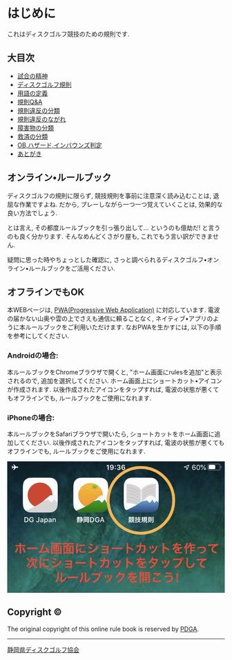 # はじめに

これはディスクゴルフ競技のための規則です.

## 大目次

* [試合の精神](spiritofgame)
* [ディスクゴルフ規則](index)
* [用語の定義](appendixe)
* [規則Q&A](qa-index)
* [規則違反の分類](penalties)
* [規則違反のながれ](enforcement)
* [障害物の分類](obstacles)
* [救済の分類](reliefs)
* [OB,ハザード,インバウンズ判定](obhazardinbounds)
* [あとがき](postface)

## オンライン•ルールブック

ディスクゴルフの規則に限らず,
競技規則を事前に注意深く読み込むことは,
退屈な作業ですよね.
だから,
プレーしながら一つ一つ覚えていくことは,
効果的な良い方法でしょう.

とは言え,
その都度ルールブックを引っ張り出して...
というのも億劫だ!
と言うのも良く分かります.
そんなめんどくさがり屋も,
これでもう言い訳ができません.

疑問に思った時やちょっとした確認に,
さっと調べられるディスクゴルフ•オンライン•ルールブックをご活用ください.

## オフラインでもOK

本WEBページは,
[PWA(Progressive Web Application)](https://g.co/kgs/kJfE8K)
に対応しています.
電波の届かない山奥や雲の上でさえも通信に頼ることなく,
ネイティブ•アプリのように本ルールブックをご利用いただけます.
なおPWAを生かすには,
以下の手順を参考にしてください.

### Androidの場合:

本ルールブックをChromeブラウザで開くと,
"ホーム画面にrulesを追加"と表示されるので,
追加を選択してください.
ホーム画面上にショートカット•アイコンが作成されます.
以後作成されたアイコンをタップすれば,
電波の状態が悪くてもオフラインでも,
ルールブックをご使用になれます.

### iPhoneの場合:

本ルールブックをSafariブラウザで開いたら,
ショートカットをホーム画面に追加してください.
以後作成されたアイコンをタップすれば,
電波の状態が悪くてもオフラインでも,
ルールブックをご使用になれます.

![ホーム画面のショートカット](assets/img/shortcut.jpg)

## Copyright ©

The original copyright of this online rule book is reserved by [PDGA](https://www.pdga.com).

---

[静岡県ディスクゴルフ協会](https://jpdga-shizuoka.github.io/home)
